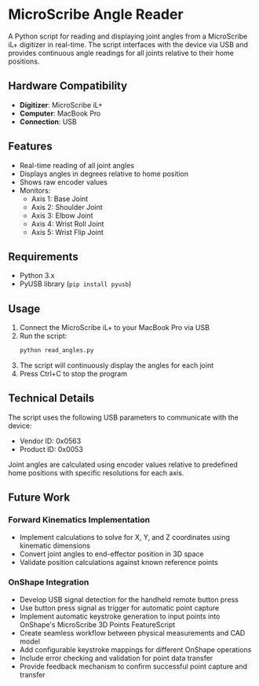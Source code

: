 # MicroScribe Angle Reader

A Python script for reading and displaying joint angles from a MicroScribe iL+ digitizer in real-time. The script interfaces with the device via USB and provides continuous angle readings for all joints relative to their home positions.

## Hardware Compatibility

- **Digitizer**: MicroScribe iL+
- **Computer**: MacBook Pro
- **Connection**: USB

## Features

- Real-time reading of all joint angles
- Displays angles in degrees relative to home position
- Shows raw encoder values
- Monitors:
  - Axis 1: Base Joint
  - Axis 2: Shoulder Joint
  - Axis 3: Elbow Joint
  - Axis 4: Wrist Roll Joint
  - Axis 5: Wrist Flip Joint

## Requirements

- Python 3.x
- PyUSB library (`pip install pyusb`)

## Usage

1. Connect the MicroScribe iL+ to your MacBook Pro via USB
2. Run the script:
   ```bash
   python read_angles.py
   ```
3. The script will continuously display the angles for each joint
4. Press Ctrl+C to stop the program

## Technical Details

The script uses the following USB parameters to communicate with the device:
- Vendor ID: 0x0563
- Product ID: 0x0053

Joint angles are calculated using encoder values relative to predefined home positions with specific resolutions for each axis.

## Future Work

### Forward Kinematics Implementation
- Implement calculations to solve for X, Y, and Z coordinates using kinematic dimensions
- Convert joint angles to end-effector position in 3D space
- Validate position calculations against known reference points

### OnShape Integration
- Develop USB signal detection for the handheld remote button press
- Use button press signal as trigger for automatic point capture
- Implement automatic keystroke generation to input points into OnShape's MicroScribe 3D Points FeatureScript
- Create seamless workflow between physical measurements and CAD model
- Add configurable keystroke mappings for different OnShape operations
- Include error checking and validation for point data transfer
- Provide feedback mechanism to confirm successful point capture and transfer
